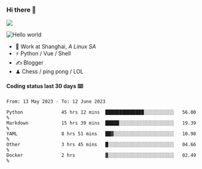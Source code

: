 ### Hi there 👋
![](https://komarev.com/ghpvc/?username=Xuhandsome)


<img src="https://github-readme-stats.vercel.app/api?username=XuHandsome&show_icons=true&theme=merko" alt="Hello world">

<br/>

- 🍻  Work at Shanghai, _A Linux SA_
- ⚡  Python / Vue / Shell
- ✍️  Blogger
- ♟  Chess / ping pong / LOL

#### Coding status last 30 days ⌨️

<!--START_SECTION:waka-->

```text
From: 13 May 2023 - To: 12 June 2023

Python              45 hrs 12 mins  ██████████████░░░░░░░░░░░   56.00 %
Markdown            15 hrs 39 mins  █████░░░░░░░░░░░░░░░░░░░░   19.39 %
YAML                8 hrs 51 mins   ██▓░░░░░░░░░░░░░░░░░░░░░░   10.98 %
Other               3 hrs 45 mins   █░░░░░░░░░░░░░░░░░░░░░░░░   04.66 %
Docker              2 hrs           ▓░░░░░░░░░░░░░░░░░░░░░░░░   02.49 %
```

<!--END_SECTION:waka-->
